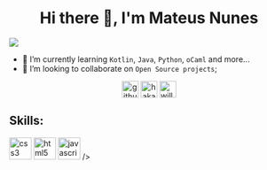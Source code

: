 
<h1 align="center">Hi there 👋, I'm Mateus Nunes</h1>
<img align="center" src="https://ugc.kn3.net/i/760x/https://cdn-images-1.medium.com/max/1600/1*IRFhWNqusUWbTsB1hQXhrQ.gif">

- 🌱 I’m currently learning `Kotlin`, `Java`, `Python`, `oCaml` and more...
- 👯 I’m looking to collaborate on `Open Source projects`;
<!--
**mateusnssp/mateusnssp** is a ✨ _special_ ✨ repository because its `README.md` (this file) appears on your GitHub profile.

Here are some ideas to get you started:

- 🔭 I’m currently working on ...
- 🌱 I’m currently learning `kotlin`, `java`, `python`, `ocaml` and more...
- 👯 I’m looking to collaborate on ...
- 🤔 I’m looking for help with ...
- 💬 Ask me about ...
- 📫 How to reach me: ...
- 😄 Pronouns: ...
- ⚡ Fun fact: ...
-->

<p align="center">
<a href="https://github.com/mateusnssp" target="blank"><img align="center" src="https://cdn.jsdelivr.net/npm/simple-icons@3.0.1/icons/github.svg" alt="github" height="30" width="30" /></a>
<a href="https://twitter.com/_mateusns" target="blank"><img align="center" src="https://cdn.jsdelivr.net/npm/simple-icons@3.0.1/icons/twitter.svg" alt="hakacode" height="30" width="30" /></a>
<a href="https://instagram.com/_mateusn" target="blank"><img align="center" src="https://cdn.jsdelivr.net/npm/simple-icons@3.0.1/icons/instagram.svg" alt="will.constantinov" height="30" width="30" /></a>
</p>


## Skills:
<p <img src="https://www.vectorlogo.zone/logos/git-scm/git-scm-icon.svg" alt="git" width="40" height="40"/> <img src="https://devicons.github.io/devicon/devicon.git/icons/css3/css3-original-wordmark.svg" alt="css3" width="40" height="40"/> <img src="https://devicons.github.io/devicon/devicon.git/icons/html5/html5-original-wordmark.svg" alt="html5" width="40" height="40"/> <img src="https://devicons.github.io/devicon/devicon.git/icons/javascript/javascript-original.svg" alt="javascript" width="40" height="40"
<svg viewBox="0 0 128 128">
<path fill="#A80030" d="M69.687 42.927c-1.289.018.243.663 1.926.923.467-.364.886-.73 1.263-1.087-1.048.257-2.114.262-3.189.164M76.604 41.203c.771-1.061 1.33-2.221 1.527-3.419-.174.854-.636 1.591-1.074 2.372-2.409 1.518-.228-.9-.002-1.823-2.589 3.265-.356 1.958-.451 2.87M79.161 34.554c.157-2.321-.457-1.586-.663-.701.24.125.431 1.637.663.701M64.795 2.819c.689.123 1.488.217 1.373.383.756-.167.926-.318-1.373-.383M66.169 3.202l-.483.101.451-.043.032-.058M87.629 35.435c.077 2.085-.609 3.098-1.229 4.89l-1.115.555c-.912 1.772.091 1.125-.563 2.534-1.425 1.266-4.319 3.959-5.246 4.206-.677-.014.458-.798.607-1.105-1.906 1.308-1.53 1.964-4.445 2.76l-.085-.191c-7.188 3.383-17.173-3.319-17.043-12.463-.075.581-.218.435-.377.668-.37-4.704 2.173-9.428 6.464-11.361 4.195-2.075 9.115-1.225 12.119 1.58-1.649-2.163-4.938-4.455-8.829-4.243-3.815.063-7.385 2.486-8.575 5.119-1.954 1.229-2.182 4.742-3.033 5.386-1.146 8.421 2.155 12.059 7.741 16.339.876.592.246.683.364 1.134-1.856-.868-3.554-2.18-4.951-3.786.742 1.084 1.541 2.139 2.576 2.967-1.751-.591-4.088-4.24-4.77-4.388 3.016 5.4 12.234 9.47 17.064 7.45-2.236.083-5.073.046-7.583-.882-1.057-.542-2.488-1.665-2.232-1.874 6.589 2.46 13.394 1.862 19.095-2.708 1.451-1.13 3.035-3.052 3.493-3.078-.688 1.038.118.499-.412 1.415 1.443-2.331-.628-.95 1.493-4.024l.784 1.079c-.294-1.937 2.403-4.285 2.129-7.345.618-.936.688 1.008.033 3.16.91-2.388.241-2.771.474-4.743.251.663.585 1.367.755 2.066-.593-2.308.607-3.885.905-5.227-.295-.129-.915 1.02-1.059-1.705.021-1.185.33-.621.448-.912-.23-.134-.841-1.042-1.211-2.782.267-.41.718 1.06 1.084 1.12-.236-1.383-.641-2.438-.658-3.501-1.069-2.234-.378.299-1.244-.959-1.14-3.55.943-.824 1.085-2.436 1.725 2.498 2.706 6.372 3.16 7.977-.346-1.956-.902-3.852-1.583-5.686.526.222-.845-4.023.683-1.212-1.629-5.993-6.971-11.593-11.885-14.219.601.55 1.358 1.24 1.088 1.349-2.445-1.454-2.017-1.569-2.366-2.183-1.989-.81-2.122.067-3.438.002-3.753-1.992-4.476-1.781-7.93-3.026l.156.735c-2.486-.828-2.896.312-5.583.001-.163-.126.861-.462 1.705-.583-2.403.316-2.292-.476-4.644.086.578-.407 1.192-.677 1.811-1.022-1.959.119-4.68 1.141-3.841.21-3.196 1.428-8.875 3.43-12.063 6.418l-.1-.669c-1.459 1.752-6.367 5.234-6.759 7.506l-.391.091c-.758 1.286-1.25 2.744-1.853 4.067-.993 1.694-1.457.652-1.315.918-1.954 3.962-2.927 7.292-3.765 10.023.597.893.015 5.377.239 8.966-.979 17.728 12.441 34.938 27.112 38.91 2.15.771 5.348.744 8.067.819-3.208-.918-3.622-.485-6.75-1.575-2.254-1.063-2.748-2.276-4.346-3.663l.633 1.117c-3.133-1.108-1.822-1.372-4.371-2.179l.676-.88c-1.016-.077-2.689-1.711-3.147-2.617l-1.111.044c-1.334-1.645-2.046-2.833-1.993-3.753l-.359.64c-.405-.698-4.91-6.177-2.574-4.901-.434-.396-1.011-.645-1.636-1.782l.475-.543c-1.122-1.447-2.068-3.301-1.996-3.92.6.81 1.016.962 1.428 1.101-2.84-7.045-2.999-.388-5.148-7.171l.454-.035c-.349-.527-.562-1.096-.841-1.657l.198-1.971c-2.043-2.361-.571-10.049-.275-14.264.203-1.714 1.706-3.539 2.848-6.4l-.695-.12c1.33-2.319 7.595-9.317 10.498-8.958 1.405-1.767-.28-.008-.555-.451 3.088-3.196 4.059-2.258 6.143-2.833 2.246-1.333-1.928.521-.864-.508 3.886-.991 2.753-2.256 7.821-2.759.535.304-1.241.47-1.686.864 3.235-1.584 10.241-1.223 14.795.879 5.277 2.469 11.211 9.762 11.446 16.625l.267.071c-.134 2.729.418 5.885-.541 8.782l.648-1.376M55.612 44.697l-.182.903c.848 1.152 1.521 2.399 2.603 3.296-.779-1.516-1.357-2.144-2.421-4.199M57.614 44.62c-.448-.497-.712-1.095-1.012-1.689.285 1.045.868 1.943 1.41 2.858l-.398-1.169M93.065 36.914l-.189.476c-.346 2.466-1.098 4.907-2.247 7.17 1.27-2.388 2.089-5 2.436-7.646M65.052 2.2c.871-.318 2.143-.175 3.068-.385-1.206.102-2.406.161-3.591.313l.523.072M34.444 18.475c.201 1.859-1.398 2.582.354 1.354.94-2.117-.365-.583-.354-1.354M32.384 27.082c.404-1.239.478-1.984.631-2.702-1.116 1.428-.514 1.732-.631 2.702"></path><path d="M28.672 110.113c-.039.041-.039 6.477-.12 8.157-.079 1.358-.199 4.277-3.078 4.277-2.959 0-3.679-3.399-3.918-4.877-.28-1.639-.28-3-.28-3.599 0-1.919.12-7.279 4.639-7.279 1.359 0 2.119.401 2.719.72l.038 2.601zm-11.595 4.719c0 11.275 5.998 11.275 6.877 11.275 2.479 0 4.079-1.36 4.758-3.718l.081 3.558c.76-.041 1.519-.121 2.759-.121.439 0 .798 0 1.119.041.32 0 .64.039 1 .08-.64-1.279-1.12-4.158-1.12-10.397 0-6.077 0-16.353.52-19.472-1.438.681-2.679 1.121-5.397 1.36 1.079 1.16 1.079 1.76 1.079 7.036-.759-.238-1.719-.519-3.358-.519-7.159 0-8.318 6.237-8.318 10.877M38.761 112.791c.041-3.318.721-6.278 3.56-6.278 3.119 0 3.356 3.438 3.277 6.278h-6.837zm10.795.401c0-4.679-.918-9.277-6.837-9.277-8.155 0-8.155 9.038-8.155 10.956 0 8.116 3.638 11.314 9.756 11.314 2.717 0 4.038-.397 4.758-.599-.04-1.439.159-2.359.401-3.598-.841.521-1.921 1.2-4.319 1.2-6.238 0-6.318-5.68-6.318-7.638h10.638l.076-2.358M62.564 114.911c0 3.718-.68 8.716-5.317 8.716-.641 0-1.439-.121-1.959-.24-.08-1.439-.08-3.919-.08-6.797 0-3.44.359-5.236.641-6.118.839-2.837 2.718-2.877 3.076-2.877 3.039 0 3.639 4.198 3.639 7.316zm-11.474 4.359c0 2.959 0 4.638-.479 5.917 1.639.639 3.677.998 6.117.998 1.56 0 6.077 0 8.516-4.997 1.16-2.319 1.56-5.438 1.56-7.797 0-1.44-.16-4.597-1.319-6.598-1.118-1.877-2.918-2.838-4.836-2.838-3.84 0-4.958 3.199-5.558 4.839 0-2.039.039-9.157.357-12.795-2.598 1.2-4.198 1.399-5.916 1.559 1.559.639 1.559 3.28 1.559 11.877v9.835M74.489 125.947c-.801-.121-1.361-.201-2.521-.201-1.277 0-2.158.081-3.077.201.399-.76.56-1.121.68-3.719.16-3.56.2-13.076-.08-15.075-.2-1.521-.559-1.76-1.118-2.159 3.277-.32 4.197-.56 5.717-1.279-.319 1.758-.361 2.641-.361 5.317-.081 13.797-.121 15.275.76 16.915M87.293 114.629c-.079 2.52-.12 4.28-.8 5.678-.841 1.8-2.24 2.319-3.278 2.319-2.402 0-2.92-1.999-2.92-3.957 0-3.759 3.359-4.041 4.877-4.041h2.121zm-10.997 4.92c0 2.52.76 5.038 3.001 6.118.998.44 1.998.44 2.319.44 3.679 0 4.918-2.72 5.678-4.399-.04 1.759 0 2.838.12 4.239.719-.041 1.438-.121 2.64-.121.679 0 1.318.08 1.998.121-.44-.679-.68-1.081-.801-2.64-.079-1.519-.079-3.038-.079-5.158l.04-8.156c0-3.04-.801-6.039-6.799-6.039-3.957 0-6.275 1.2-7.436 1.8.48.88.881 1.637 1.24 3.36 1.561-1.36 3.6-2.08 5.677-2.08 3.321 0 3.321 2.199 3.321 5.317-.76-.04-1.401-.119-2.481-.119-5.079.001-8.438 1.958-8.438 7.317M110.323 121.988c.041 1.36.041 2.799.6 3.959-.88-.08-1.4-.2-3.037-.2-.961 0-1.48.081-2.241.2.159-.519.241-.72.32-1.401.121-.917.2-3.998.2-5.078v-4.318c0-1.879 0-4.599-.122-5.559-.079-.678-.277-2.518-2.599-2.518-2.278 0-3.038 1.679-3.318 3.039-.318 1.399-.318 2.919-.318 8.836.038 5.118.038 5.597.438 6.998-.68-.08-1.52-.159-2.718-.159-.961 0-1.601.039-2.398.159.279-.641.439-.961.519-3.199.082-2.199.241-12.996-.121-15.554-.199-1.56-.6-1.919-1.038-2.319 3.239-.161 4.277-.681 5.278-1.199v4.237c.479-1.241 1.479-4 5.478-4 4.999 0 5.037 3.639 5.078 6.036v12.04"></path><path fill="#A80030" d="M74.827 98.056l-3.313 3.31-3.31-3.31 3.31-3.31 3.313 3.31"></path>
</svg>/>






